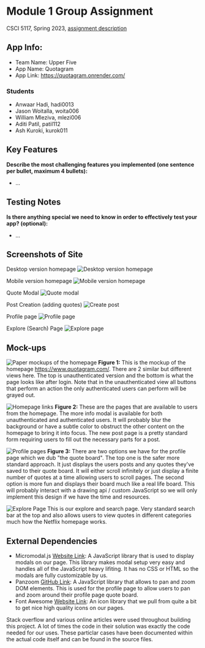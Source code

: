 # Module 1 Group Assignment

CSCI 5117, Spring 2023, [assignment description](https://canvas.umn.edu/courses/355584/pages/project-1)

## App Info:

* Team Name: Upper Five
* App Name: Quotagram
* App Link: https://quotagram.onrender.com/

### Students

* Anwaar Hadi, hadi0013
* Jason Woitalla, woita006
* William Mleziva, mlezi006
* Aditi Patil, patil112
* Ash Kuroki, kurok011


## Key Features

**Describe the most challenging features you implemented
(one sentence per bullet, maximum 4 bullets):**

* ...

## Testing Notes

**Is there anything special we need to know in order to effectively test your app? (optional):**

* ...


## Screenshots of Site
Desktop version homepage
![Desktop version homepage](/static/images/photos/homepage_web.png)

Mobile version homepage
![Mobile version homepage](/static/images/photos/homepage_mobile.png)

Quote Modal
![Quote modal](/static/images/photos/quote_modal.png)

Post Creation (adding quotes)
![Create post](/static/images/photos/create_post.png)

Profile page
![Profile page](/static/images/photos/profile_page.png)

Explore (Search) Page
![Explore page](/static/images/photos/explore_search.png)


## Mock-ups

![Paper mockups of the homepage](/static/images/photos/Page1.png)
**Figure 1:** This is the mockup of the homepage https://www.quotagram.com/. There are 2 similar but different views here. The top is unauthenticated version and the bottom is what the page looks like after login. Note that in the unauthenticated view all buttons that perform an action the only authenticated users can perform will be grayed out. 

![Homepage links](/static/images/photos/Page2.png)
**Figure 2:** These are the pages that are available to users from the homepage. The more info modal is available for both unauthenticated and authenticated users. It will probably blur the background or have a subtle color to obstruct the other content on the homepage to bring it into focus. The new post page is a pretty standard form requiring users to fill out the necessary parts for a post.

![Profile pages](/static/images/photos/Page3.png)
**Figure 3:** There are two options we have for the profile page which we dub "the quote board". The top one is the safer more standard approach. It just displays the users posts and any quotes they've saved to their quote board. It will either scroll infinitely or just display a finite number of quotes at a time allowing users to scroll pages. The second option is more fun and displays their board much like a real life board. This will probably interact with a drawing api / custom JavaScript so we will only implement this design if we have the time and resources.

![Explore Page](/static/images/photos/Page4.png)
This is our explore and search page. Very standard search bar at the top and also allows users to view quotes in different categories much how the Netflix homepage works.


## External Dependencies

* Micromodal.js [Website Link](https://micromodal.vercel.app/): A JavaScript library that is used to display modals on our page. This library makes modal setup very easy and handles all of the JavaScript heavy lifiting. It has no CSS or HTML so the modals are fully customizable by us.
* Panzoom [GitHub Link](https://github.com/anvaka/panzoom): A JavaScript library that allows to pan and zoom DOM elements. This is used for the profile page to allow users to pan and zoom around their profile page quote board.
* Font Awesome [Website Link](https://fontawesome.com/): An icon library that we pull from quite a bit to get nice high quality icons on our pages.

Stack overflow and various online articles were used throughout building this project. A lot of times the code in their solution was exactly the code needed for our uses. These particlar cases have been documented within the actual code itself and can be found in the source files. 